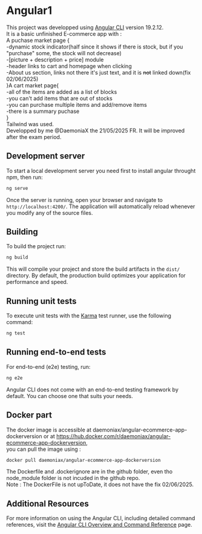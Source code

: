 # Angular1

This project was developped using [Angular CLI](https://github.com/angular/angular-cli) version 19.2.12.  
It is a basic unfinished E-commerce app with :  
A puchase market page {  
    -dynamic stock indicator(half since it shows if there is stock, but if you "purchase" some, the stock will not decrease)  
    -[picture + description + price] module  
    -header links to cart and homepage when clicking  
    -About us section, links not there it's just text, and it is ~~not~~ linked down(fix 02/06/2025)  
}A cart market page{  
    -all of the items are added as a list of blocks  
    -you can't add items that are out of stocks  
    -you can purchase multiple items and add/remove items  
    -there is a summary puchase  
}  
Tailwind was used.  
Developped by me @DaemoniaX the 21/05/2025 FR. It will be improved after the exam period.  
## Development server

To start a local development server you need first to install angular throught npm, then run:

```bash
ng serve
```

Once the server is running, open your browser and navigate to `http://localhost:4200/`. The application will automatically reload whenever you modify any of the source files.

## Building

To build the project run:

```bash
ng build
```

This will compile your project and store the build artifacts in the `dist/` directory. By default, the production build optimizes your application for performance and speed.

## Running unit tests

To execute unit tests with the [Karma](https://karma-runner.github.io) test runner, use the following command:

```bash
ng test
```

## Running end-to-end tests

For end-to-end (e2e) testing, run:

```bash
ng e2e
```

Angular CLI does not come with an end-to-end testing framework by default. You can choose one that suits your needs.
## Docker part
  
The docker image is accessible at daemoniax/angular-ecommerce-app-dockerversion or at https://hub.docker.com/r/daemoniax/angular-ecommerce-app-dockerversion,  
you can pull the image using :

```bash
docker pull daemoniax/angular-ecommerce-app-dockerversion
```

The Dockerfile and .dockerignore are in the github folder, even tho node_module folder is not incuded in the github repo.  
Note : The DockerFile is not upToDate, it does not have the fix 02/06/2025.
## Additional Resources

For more information on using the Angular CLI, including detailed command references, visit the [Angular CLI Overview and Command Reference](https://angular.dev/tools/cli) page.
